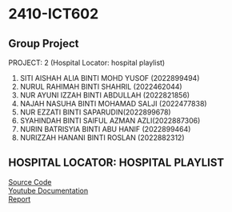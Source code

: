 # 2410-ICT602
## Group Project
PROJECT: 2 (Hospital Locator: hospital playlist)
1. SITI AISHAH ALIA BINTI MOHD YUSOF (2022899494)
2. NURUL RAHIMAH BINTI SHAHRIL (2022462044) 
3. NUR AYUNI IZZAH BINTI ABDULLAH (2022821856)
4. NAJAH NASUHA BINTI MOHAMAD SALJI (2022477838)
5. NUR EZZATI BINTI SAPARUDIN(2022899678)
6. SYAHINDAH BINTI SAIFUL AZMAN AZLI(2022887306)
7. NURIN BATRISYIA BINTI ABU HANIF (2022899464)
8. NURIZZAH HANANI BINTI ROSLAN (2022882312)


## HOSPITAL LOCATOR: HOSPITAL PLAYLIST
<a href=""> Source Code </a> <br>
<a href=""> Youtube Documentation </a> <br>
<a href="">Report</a><br>
